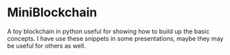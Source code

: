 # MiniBlockchain
A toy blockchain in python useful for showing how to build up the basic concepts. I have use these snippets in some presentations, maybe they may be useful for others as well. 
